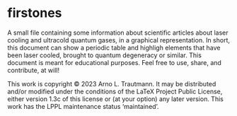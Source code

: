 # firstones
A small file containing some information about scientific articles about laser cooling and ultracold quantum gases, in a graphical representation.
In short, this document can show a periodic table and highligh elements that have been laser cooled, brought to quantum degeneracy or similar.
This document is meant for educational purposes. Feel free to use, share, and contribute, at will!


This work is copyright © 2023 Arno L. Trautmann. It may be distributed and/or modified under the conditions of the LaTeX Project Public License, either version 1.3c of this license or (at your option) any later version. This work has the LPPL maintenance status ‘maintained’.
